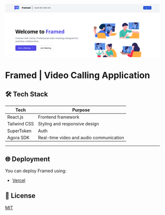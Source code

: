 ![Image](./docs/demo.png)
# Framed | Video Calling Application

## 🛠️ Tech Stack

| Tech         | Purpose                                  |
|--------------|------------------------------------------|
| React.js     | Frontend framework                       |
| Tailwind CSS | Styling and responsive design            |
| SuperToken   | Auth                                     |
| Agora SDK    | Real-time video and audio communication  |

---

## 🌐 Deployment

You can deploy Framed using:

- [Vercel](http://framed-video-calling-app.vercel.app/)

## 📃 License

[MIT](LICENSE)
